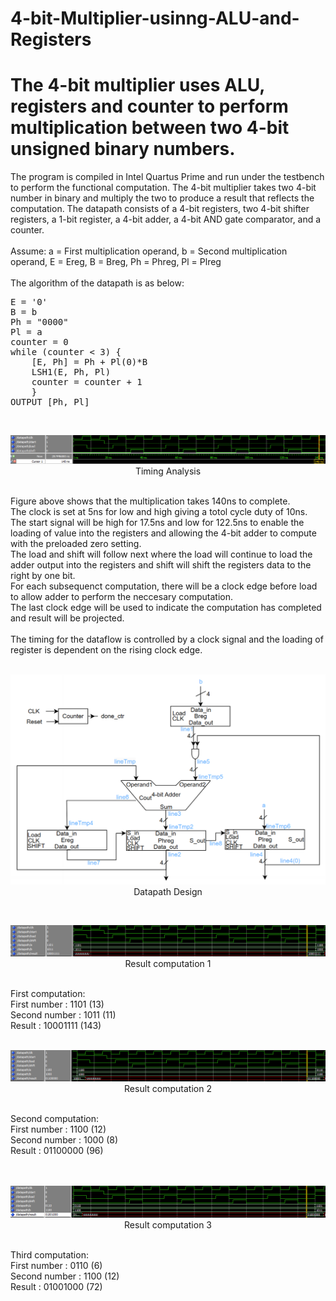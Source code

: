 # 4-bit-Multiplier-usinng-ALU-and-Registers
# The 4-bit multiplier uses ALU, registers and counter to perform multiplication between two 4-bit unsigned binary numbers.

The program is compiled in Intel Quartus Prime and run under the testbench to perform the functional computation.
The 4-bit multiplier takes two 4-bit number in binary and multiply the two to produce a result that reflects the computation.
The datapath consists of a 4-bit registers, two 4-bit shifter registers, a 1-bit register, a 4-bit adder, a 4-bit AND gate comparator, and a counter.
<br /><br />
Assume: a = First multiplication operand, b = Second multiplication operand, E = Ereg, B = Breg, Ph = Phreg, Pl = Plreg
<br /><br />
The algorithm of the datapath is as below: <br />
<pre>
E = '0' 
B = b
Ph = "0000"
Pl = a 
counter = 0 
while (counter < 3) {
    [E, Ph] = Ph + Pl(0)*B 
    LSH1(E, Ph, Pl) 
    counter = counter + 1 
    } 
OUTPUT [Ph, Pl]
</pre>
<br />
<p align="center">
  <img src="Sources/Time.png"><br />
  Timing Analysis
</p>
<br />
Figure above shows that the multiplication takes 140ns to complete.<br />
The clock is set at 5ns for low and high giving a totol cycle duty of 10ns.<br />
The start signal will be high for 17.5ns and low for 122.5ns to enable the loading of value into the registers and allowing the 4-bit adder to compute with the preloaded zero setting.<br />
The load and shift will follow next where the load will continue to load the adder output into the registers and shift will shift the registers data to the right by one bit.<br />
For each subsequenct computation, there will be a clock edge before load to allow adder to perform the neccesary computation.<br />
The last clock edge will be used to indicate the computation has completed and result will be projected.<br />
<br />
The timing for the dataflow is controlled by a clock signal and the loading of register is dependent on the rising clock edge.
<br />
<br />
<p align="center">
  <img src="Sources/Datapath design.png"><br />
  Datapath Design
</p>

<br />
<p align="center">
  <img src="Sources/Result1.png"/><br />
  Result computation 1
</p>
<br />
First computation:<br />
First number  : 1101 (13)<br />
Second number : 1011 (11)<br />
Result        : 10001111 (143)<br />

<br />
<p align="center">
  <img src="Sources/Result2.png"/><br />
  Result computation 2
</p>
<br />
Second computation:<br />
First number  : 1100 (12)<br />
Second number : 1000 (8)<br />
Result        : 01100000 (96)<br />
<br />

<br />
<p align="center">
  <img src="Sources/Result3.png"/><br />
  Result computation 3
</p>
<br />
Third computation:<br />
First number  : 0110 (6)<br />
Second number : 1100 (12)<br />
Result        : 01001000 (72)<br />
<br />
